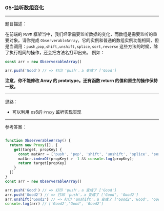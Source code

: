### 05-监听数组变化

---

题目描述：

在前端的 `MVVM` 框架当中，我们经常需要监听数据的变化，而数组是需要监听的重要对象。请你完成 `ObserverableArray`，它的实例和普通的数组实例功能相同，但是当调用：`push,pop,shift,unshift,splice,sort,reverse` 这些方法的时候，除了执行相同的操作，还会把方法名打印出来。 例如：

```js
const arr = new ObserverableArray()

arr.push('Good') // => 打印 'push'，a 变成了 ['Good']
```

**注意，你不能修改 Array 的 prototype。还有函数 return 的值和原生的操作保持一致。**

---

思路：

- 可以利用 es6的 `Proxy` 监听实现实现

---

参考答案：

```js

function ObserverableArray() {
  return new Proxy([], {
    get(target, propKey) {
      const matArr = ['push', 'pop', 'shift', 'unshift', 'splice', 'sort', 'reverse'];
      matArr.indexOf(propKey) > -1 && console.log(propKey);
      return target[propKey]
    }
  })
}
const arr = new ObserverableArray()

arr.push('Good') // => 打印 'push'，a 变成了 ['Good']
arr.push('Good2') // => 打印 'push'，a 变成了 ['Good', 'Good2']
arr.unshift('Good2') // => 打印 'unshift'，a 变成了 ['Good2','Good', 'Good2']
console.log(arr) // ['Good2','Good', 'Good2']

```